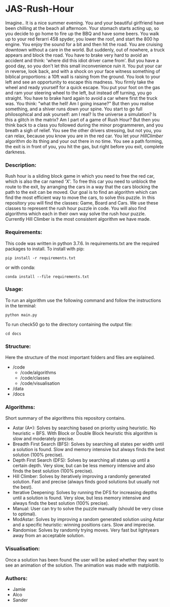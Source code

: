 # JAS-Rush-Hour


Imagine.. It is a nice summer evening. You and your beautiful girlfriend have been chilling at the beach all afternoon. Your stomach starts acting up, so you decide to go home to fire up the BBQ and have some beers. You walk up to your red ferarri 458 spyder, you lower the roof, and start the 800 hp engine. You enjoy the sound for a bit and then hit the road. You are cruising downtown without a care in the world. But suddenly, out of nowhere, a truck appears and block the road. You have to brake very hard to avoid an accident and think: 'where did this idiot driver came from'. But you have a good day, so you don't let this small inconvenience ruin it. You put your car in reverse, look back, and with a shock on your face witness something of biblical proportions: a 10ft wall is raising from the ground. You look to your left and see an opportunity to escape this madness. You firmly take the wheel and ready yourself for a quick escape. You put your foot on the gas and ram your steering wheel to the left, but instead off turning, you go straight. You have to brake hard again to avoid a car where first the truck was. You think: "what the hell! Am I going insane?" But then you realise something, and a shiver runs down your spine. You start to go full philosophical and ask yourself: am I real? Is the universe a simulation? Is this a glitch in the matrix? Am I part of a game of Rush Hour? But then you think back to a class you followed during the minor programmeren, and you breath a sigh of relief. You see the other drivers stressing, but not you, you can relax, because you know you are in the red car. You let your *HillClimber* algorithm do its thing and your out there in no time. You see a path forming, the exit is in front of you, you hit the gas, but right before you exit, complete darkness.

### Description:
Rush hour is a sliding block game in which you need to free the red car, which is also the car named 'X'. To free this car you need to unblock the route to the exit, by arranging the cars in a way that the cars blocking the path to the exit can be moved. Our goal is to find an algorithm which can find the most efficient way to move the cars, to solve this puzzle. In this repository you will find the classes: Game, Board and Cars. We use these classes to represent the rush hour puzzle in code. You will also find algorithms which each in their own way solve the rush hour puzzle. Currently Hill Climber is the most consistent algorithm we have made.

### Requirements:
This code was written in python 3.7.6. In requirements.txt are the required packages to install. To install with pip:
```
pip install -r requirements.txt
```
or with conda:
```
conda install --file requirements.txt
```

### Usage:
To run an algorithm use the following command and follow the instructions in the terminal:
```
python main.py
```

To run check50 go to the directory containing the output file: 
```
cd docs
```

### Structure:
Here the structure of the most important folders and files are explained.
* /code
    * /code/algorithms
    * /code/classes
    * /code/visualisation
* /data
* /docs

### Algorithms:
Short summary of the algorithms this repository contains.
* Astar (A*):
    Solves by searching based on priority using heuristic. No heuristic = BFS. With Block or Double Block heuristic this algorithm is slow and moderately precise.
* Breadth First Search (BFS):
    Solves by searching all states per width until a solution is found. Slow and memory intensive but always finds the best solution (100% precise).
* Depth First Search (DFS):
    Solves by searching all states up until a certain depth. Very slow, but can be less memory intensive and also finds the best solution (100% precise).
* Hill Climber:
    Solves by iteratively improving a randomly generated solution. Fast and precise (always finds good solutions but usually not the best).
* Iterative Deepening:
    Solves by running the DFS for increasing depths until a solution is found. Very slow, but less memory intensive and always finds the best solution (100% precise).
* Manual:
    User can try to solve the puzzle manually (should be very close to optimal).
* ModAstar:
    Solves by improving a random generated solution using Astar and a specific heuristic: winning positions cars. Slow and imprecise.
* Randomise:
    Solves by randomly trying moves. Very fast but lightyears away from an acceptable solution.

### Visualisation:
Once a solution has been found the user will be asked whether they want to see an animation of the solution. The animation was made with matplotlib.

### Authors:
* Jamie
* Alco
* Sander